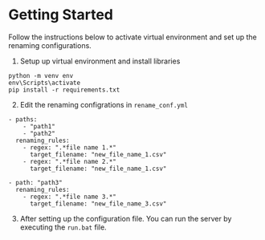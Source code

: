 # Getting Started

Follow the instructions below to activate virtual environment and set up the renaming configurations.

1. Setup up virtual environment and install libraries
```
python -m venv env
env\Scripts\activate
pip install -r requirements.txt
```

2. Edit the renaming configrations in `rename_conf.yml`
```
- paths: 
    - "path1"
    - "path2"
  renaming_rules:
    - regex: ".*file name 1.*"
      target_filename: "new_file_name_1.csv"
    - regex: ".*file name 2.*"
      target_filename: "new_file_name_1.csv"

- path: "path3"
  renaming_rules:
    - regex: ".*file name 3.*"
      target_filename: "new_file_name_3.csv"
```

3. After setting up the configuration file. You can run the server by executing the `run.bat` file.
